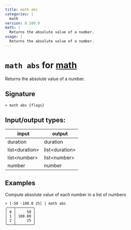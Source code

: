 ```yaml
---
title: math abs
categories: |
  math
version: 0.100.0
math: |
  Returns the absolute value of a number.
usage: |
  Returns the absolute value of a number.
---
```

<!-- This file is automatically generated. Please edit the command in https://github.com/nushell/nushell instead. -->

# `math abs` for [math](/commands/categories/math.md)

<div class='command-title'>Returns the absolute value of a number.</div>

## Signature

```> math abs {flags} ```


## Input/output types:

| input          | output         |
| -------------- | -------------- |
| duration       | duration       |
| list\<duration\> | list\<duration\> |
| list\<number\>   | list\<number\>   |
| number         | number         |
## Examples

Compute absolute value of each number in a list of numbers
```nu
> [-50 -100.0 25] | math abs
╭───┬────────╮
│ 0 │     50 │
│ 1 │ 100.00 │
│ 2 │     25 │
╰───┴────────╯

```
